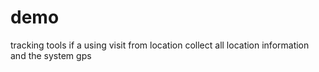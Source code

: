 # demo

tracking tools
if a using visit from location collect all location information and the system
gps

